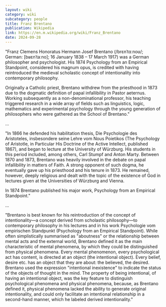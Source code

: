 ```yaml
---
layout: wiki
category: wiki
subcategory: people
title: Franz Brentano
publication: Wikipedia
link: https://en.m.wikipedia.org/wiki/Franz_Brentano
date: 2024-09-28
---
```


"Franz Clemens Honoratus Hermann Josef Brentano (/brɛnˈtɑːnoʊ/; German: [bʁɛnˈtaːno]; 16 January 1838 – 17 March 1917) was a German philosopher and psychologist. His 1874 Psychology from an Empirical Standpoint, considered his magnum opus, is credited with having reintroduced the medieval scholastic concept of intentionality into contemporary philosophy.

Originally a Catholic priest, Brentano withdrew from the priesthood in 1873 due to the dogmatic definition of papal infallibility in Pastor aeternus. Working subsequently as a non-denominational professor, his teaching triggered research in a wide array of fields such as linguistics, logic, mathematics and experimental psychology through the young generation of philosophers who were gathered as the School of Brentano."

…

"In 1866 he defended his habilitation thesis, Die Psychologie des Aristoteles, insbesondere seine Lehre vom Nous Poietikos (The Psychology of Aristotle, in Particular His Doctrine of the Active Intellect, published 1867), and began to lecture at the University of Würzburg. His students in this period included, among others, Carl Stumpf and Anton Marty. Between 1870 and 1873, Brentano was heavily involved in the debate on papal infallibility in matters of Faith. A strong opponent of such dogma, he eventually gave up his priesthood and his tenure in 1873. He remained, however, deeply religious and dealt with the topic of the existence of God in lectures given at the Universities of Würzburg and Vienna.

In 1874 Brentano published his major work, Psychology from an Empirical Standpoint."

…

"Brentano is best known for his reintroduction of the concept of intentionality—a concept derived from scholastic philosophy—to contemporary philosophy in his lectures and in his work Psychologie vom empirischen Standpunkt (Psychology from an Empirical Standpoint). While often simplistically summarised as "aboutness" or the relationship between mental acts and the external world, Brentano defined it as the main characteristic of mental phenomena, by which they could be distinguished from physical phenomena. Every mental phenomenon, every psychological act has content, is directed at an object (the intentional object). Every belief, desire etc. has an object that they are about: the believed, the desired. Brentano used the expression "intentional inexistence" to indicate the status of the objects of thought in the mind. The property of being intentional, of having an intentional object, was the key feature to distinguish psychological phenomena and physical phenomena, because, as Brentano defined it, physical phenomena lacked the ability to generate original intentionality, and could only facilitate an intentional relationship in a second-hand manner, which he labeled derived intentionality."
